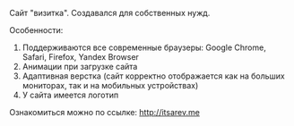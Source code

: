 Сайт "визитка". Создавался для собственных нужд.

Особенности:
1. Поддерживаются все современные браузеры: Google Chrome, Safari, Firefox, Yandex Browser
2. Анимации при загрузке сайта
3. Адаптивная верстка (сайт корректно отображается как на больших мониторах, так и на мобильных устройствах)
4. У сайта имеется логотип

Ознакомиться можно по ссылке: http://itsarev.me
